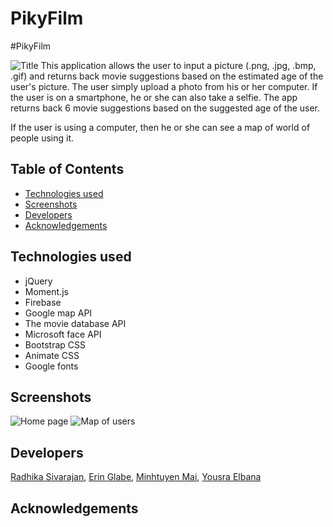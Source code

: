 # PikyFilm

#PikyFilm

![Title](images/title.png)
This application allows the user to input a picture (.png, .jpg, .bmp, .gif) and returns back movie suggestions based on the estimated age of the user's picture.  The user simply upload a photo from his or her computer. If the user is on a smartphone, he or she can also take a selfie. The app returns back 6 movie suggestions based on the suggested age of the user.

If the user is using a computer, then he or she can see a map of world of people using it. 

## Table of Contents

- [Technologies used](#technologies-used)
- [Screenshots](#screenshots)
- [Developers](#developers)
- [Acknowledgements](#acknowledgements)

## Technologies used
* jQuery
* Moment.js
* Firebase
* Google map API
* The movie database API
* Microsoft face API
* Bootstrap CSS
* Animate CSS
* Google fonts

## Screenshots

![Home page](/screenshots/upload.png?raw=true)
![Map of users](/screenshots/upload.png?raw=true)

## Developers

[Radhika Sivarajan](https://github.com/radhika-sivarajan),
[Erin Glabe](https://github.com/eglabe),
[Minhtuyen Mai](https://github.com/mightyminh),
[Yousra Elbana](https://github.com/Yousrat)

## Acknowledgements